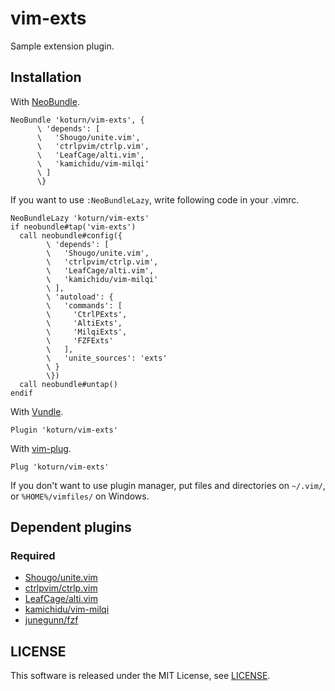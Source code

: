vim-exts
========

Sample extension plugin.


## Installation

With [NeoBundle](https://github.com/Shougo/neobundle.vim).

```vim
NeoBundle 'koturn/vim-exts', {
      \ 'depends': [
      \   'Shougo/unite.vim',
      \   'ctrlpvim/ctrlp.vim',
      \   'LeafCage/alti.vim',
      \   'kamichidu/vim-milqi'
      \ ]
      \}
```

If you want to use `:NeoBundleLazy`, write following code in your .vimrc.

```vim
NeoBundleLazy 'koturn/vim-exts'
if neobundle#tap('vim-exts')
  call neobundle#config({
        \ 'depends': [
        \   'Shougo/unite.vim',
        \   'ctrlpvim/ctrlp.vim',
        \   'LeafCage/alti.vim',
        \   'kamichidu/vim-milqi'
        \ ],
        \ 'autoload': {
        \   'commands': [
        \     'CtrlPExts',
        \     'AltiExts',
        \     'MilqiExts',
        \     'FZFExts'
        \   ],
        \   'unite_sources': 'exts'
        \ }
        \})
  call neobundle#untap()
endif
```

With [Vundle](https://github.com/VundleVim/Vundle.vim).

```vim
Plugin 'koturn/vim-exts'
```

With [vim-plug](https://github.com/junegunn/vim-plug).

```vim
Plug 'koturn/vim-exts'
```

If you don't want to use plugin manager, put files and directories on
`~/.vim/`, or `%HOME%/vimfiles/` on Windows.


## Dependent plugins

### Required

- [Shougo/unite.vim](https://github.com/Shougo/unite.vim)
- [ctrlpvim/ctrlp.vim](https://github.com/ctrlpvim/ctrlp.vim)
- [LeafCage/alti.vim](https://github.com/LeafCage/alti.vim)
- [kamichidu/vim-milqi](https://github.com/kamichidu/vim-milqi)
- [junegunn/fzf](https://github.com/junegunn/fzf)


## LICENSE

This software is released under the MIT License, see [LICENSE](LICENSE).
